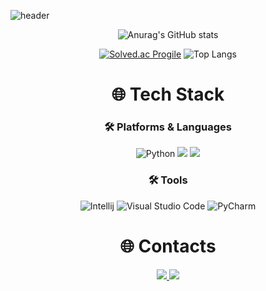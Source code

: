 ![header](https://capsule-render.vercel.app/api?type=waving&color=_hexcode&height=200&section=header&text=🌐　JEONHYUNSOO&fontColor=FFFFFF&fontSize=60&animation=twinkling)

<div align=center>

![Anurag's GitHub stats](https://github-readme-stats.vercel.app/api?username=thatgirls00&show_icons=true&theme=dark)  


[![Solved.ac Progile](http://mazassumnida.wtf/api/v2/generate_badge?boj=wjsgustn201)](https://solved.ac/wjsgustn201/) ![Top Langs](https://github-readme-stats.vercel.app/api/top-langs/?username=thatgirls00&layout=compact&theme=dark)


</div>

<div align=center><h1>🌐 Tech Stack </h1></div>

<div align=center>
  
### 🛠 Platforms & Languages
  <img alt="Python" src ="https://img.shields.io/badge/Python-3776AB.svg?&style=for-the-badge&logo=Python&logoColor=white"/>
  <img src="https://img.shields.io/badge/java-007396?style=for-the-badge&logo=java&logoColor=white">
  <img src="https://img.shields.io/badge/github-181717?style=for-the-badge&logo=github&logoColor=white">

### 🛠 Tools
![Intellij](https://img.shields.io/badge/Intellij&nbsp;IDEA-000000.svg?&style=for-the-badge&logo=intellijidea&logoColor=white)
![Visual Studio Code](https://img.shields.io/badge/Visual%20Studio%20Code-007ACC.svg?&style=for-the-badge&logo=Visual%20Studio%20Code&logoColor=white)
<img alt="PyCharm" src ="https://img.shields.io/badge/PyCharm-000000.svg?&style=for-the-badge&logo=PyCharm&logoColor=white"/>  

</div>


<div align=center>

# 🌐 Contacts
<div align=center>
<a href="mailto:wjsgustn201@gmail.com">
        <img src="https://img.shields.io/badge/Gmail-EA4335?style=for-the-badge&logo=Gmail&logoColor=white"> 
</a>
<a href="https://firstprep.tistory.com/">
  <img src="https://img.shields.io/badge/blog-181717?style=for-the-badge&logo=tistory&logoColor=ffffff">
</a>

</div>

</div>
